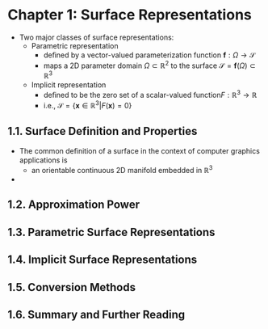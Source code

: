 # Chapter 1: Surface Representations

* Two major classes of surface representations:
	* Parametric representation
		*  deﬁned by a vector-valued parameterization function $\pmb f:\Omega\rightarrow\mathcal S$
		* maps a 2D parameter domain $\Omega\subset \mathbb R^2$ to the surface $\mathcal S=\pmb f(\Omega)\subset \mathbb{R}^3$
	*  Implicit representation
		* deﬁned to be the zero set of a scalar-valued function$F:\mathbb{R}^3\rightarrow \mathbb R$
		* i.e., $\mathcal{S}=\{\pmb x\in \mathbb R^3|F(\pmb x)=0\}$

## 1.1. Surface Definition and Properties

* The common deﬁnition of a surface in the context of computer graphics applications is
	* an orientable continuous 2D manifold embedded in $\mathbb R^3$
* 

## 1.2. Approximation Power

## 1.3. Parametric Surface Representations

## 1.4. Implicit Surface Representations

## 1.5. Conversion Methods

## 1.6. Summary and Further Reading